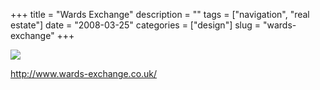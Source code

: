 +++
title = "Wards Exchange"
description = ""
tags = ["navigation", "real estate"]
date = "2008-03-25"
categories = ["design"]
slug = "wards-exchange"
+++


 

  <div id="screens-thumbs" class="clearfix">
    <div class="txt-center" id="design-submission"><a href="http://www.wards-exchange.co.uk/"><img id='bluga-thumbnail-780' class='bluga-thumbnail large' src='/media/bluga/
wt47f276a9b7419_0.jpg'/></a></div>  
  </div>   
<p><a href="http://www.wards-exchange.co.uk/">http://www.wards-exchange.co.uk/</a></p>




